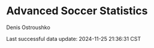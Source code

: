 # Advanced Soccer Statistics
Denis Ostroushko

<!-- gfm -->

Last successful data update: 2024-11-25 21:36:31 CST
